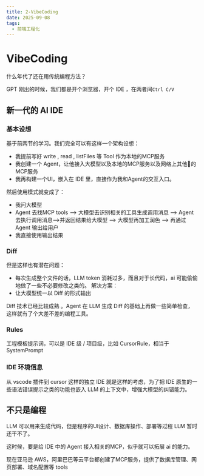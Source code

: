```yaml
---
title: 2-VibeCoding
date: 2025-09-08
tags:
  - 前端工程化
---
```

# VibeCoding

什么年代了还在用传统编程方法？

GPT 刚出的时候，我们都是开个浏览器，开个 IDE ，在两者间`Ctrl C/V`

## 新一代的 AI IDE

### 基本设想

基于前两节的学习。我们完全可以有这样一个架构设想：
- 我提前写好 write , read  , listFiles 等 Tool 作为本地的MCP服务
- 我创建一个 Agent，让他接入大模型以及本地的MCP服务以及网络上其他🐂的MCP服务
- 我再构建一个UI，嵌入在 IDE 里，直接作为我和Agent的交互入口。

然后使用模式就变成了：
- 我问大模型
- Agent 去找MCP tools --> 大模型去识别相关的工具生成调用消息 --> Agent 去执行调用消息-->并返回结果给大模型 --> 大模型再加工润色 --> 再通过 Agent 输出给用户
- 我直接使用输出结果

### Diff

但是这样也有潜在问题：
- 每次生成整个文件的话，LLM token 消耗过多，而且对于长代码，ai 可能偷偷地做了一些不必要修改之类的。
解决方案：
- 让大模型统一以 Diff 的形式输出

Diff 技术已经比较成熟 。Agent 在 LLM 生成 Diff 的基础上再做一些简单检查，这样就有了个大差不差的编程工具。

### Rules

工程模板提示词，可以是 IDE 级 / 项目级，比如 CursorRule，相当于 SystemPrompt

### IDE 环境信息

从 vscode 插件到 cursor 这样的独立 IDE 就是这样的考虑，为了把 IDE 原生的一些语法错误提示之类的功能也嵌入 LLM 的上下文中，增强大模型的纠错能力。

## 不只是编程

LLM 可以用来生成代码，但是程序的UI设计、数据库操作、部署等过程 LLM 暂时还干不了。

这时候，要是给 IDE 中的 Agent 接入相关的MCP，似乎就可以拓展 ai 的能力。

现在亚马逊 AWS，阿里巴巴等云平台都创建了MCP服务，提供了数据库管理、网页部署、域名配置等 tools


